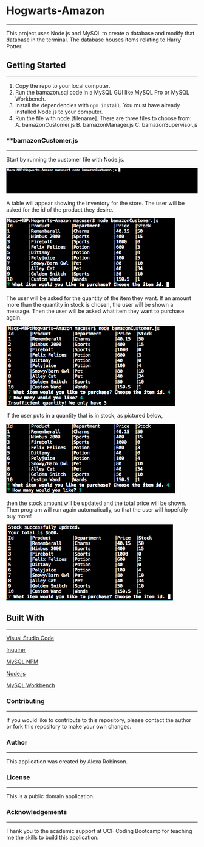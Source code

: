 # **Hogwarts-Amazon**
------------------------------------------
This project uses Node.js and MySQL to create a database and modify that database in the terminal. The database houses items relating to Harry Potter. 

## **Getting Started**
------------------------------------------
1. Copy the repo to your local computer. 
2. Run the bamazon.sql code in a MySQL GUI like MySQL Pro or MySQL Workbench.
3. Install the dependencies with `npm install`. You must have already installed Node.js to your computer.
4. Run the file with node [filename]. There are three files to choose from: 
  A. bamazonCustomer.js
  B. bamazonManager.js
  C. bamazonSupervisor.js
  
### **bamazonCustomer.js
------------------------------------------
Start by running the customer file with Node.js.

![Running the Customer File](/bamazonPIcs/runTheFile.png)

A table will appear showing the inventory for the store. The user will be asked for the id of the product they desire.

![First Table](/bamazonPIcs/initialTable.png)

The user will be asked for the quantity of the item they want. If an amount more than the quantity in stock is chosen, the user will be shown a message. Then the user will be asked what item they want to purchase again.

![Insufficient Quantity](/bamazonPIcs/insufficientQuantity.png)

If the user puts in a quantity that is in stock, as pictured below, 

![Sufficient Quantity](/bamazonPIcs/sufficientQuantity.png)

then the stock amount will be updated and the total price will be shown. Then program will run again automatically, so that the user will hopefully buy more!

![Purchase made](/bamazonPIcs/PurchaseMade.png)

## **Built With**
------------------------------------------
[Visual Studio Code](https://code.visualstudio.com/)

[Inquirer](https://www.npmjs.com/package/inquirer)

[MySQL NPM](https://www.npmjs.com/package/mysql)

[Node.js](https://nodejs.org/en/download/)

[MySQL Workbench](https://www.mysql.com/products/workbench/)

### **Contributing**
-----------------------------
If you would like to contribute to this repository, please contact the author or fork this repository to make your own changes.

### **Author**
-----------------------------
This application was created by Alexa Robinson.

### **License**
-----------------------------
This is a public domain application.

### **Acknowledgements**
-----------------------------
Thank you to the academic support at UCF Coding Bootcamp for teaching me the skills to build this application.